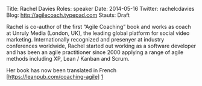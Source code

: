 Title: Rachel Davies
Roles: speaker
Date: 2014-05-16
Twitter: rachelcdavies
Blog: http://agilecoach.typepad.com
Stauts: Draft


Rachel is co-author of the first “Agile Coaching” book and works as coach at Unruly Media (London, UK), the leading global platform for social video marketing. Internationally recognized and presenyer at industry conferences worldwide, Rachel started out working as a software developer and has been an agile practitioner since 2000 applying a range of agile methods including XP, Lean / Kanban and Scrum.

Her book has now been translated in French [https://leanpub.com/coaching-agile] [1]

[1]:https://leanpub.com/coaching-agile
